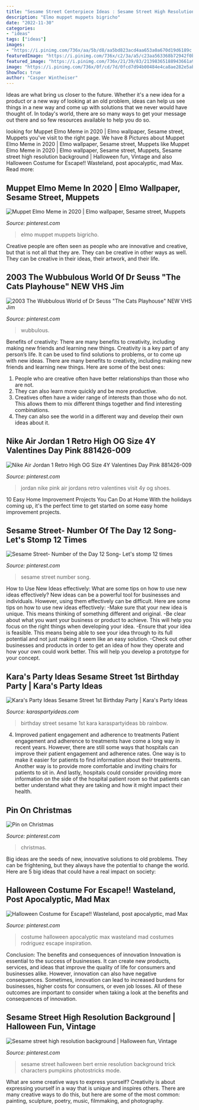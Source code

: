 ```yaml
---
title: "Sesame Street Centerpiece Ideas : Sesame Street High Resolution Background"
description: "Elmo muppet muppets bigricho"
date: "2022-11-30"
categories:
- "ideas"
tags: ["ideas"]
images:
- "https://i.pinimg.com/736x/aa/5b/d8/aa5bd823acd4aa653a0a670d19d6189c.jpg"
featuredImage: "https://i.pinimg.com/736x/c2/3a/a5/c23aa563368b72942f0be730f1c4ab62.jpg"
featured_image: "https://i.pinimg.com/736x/21/39/83/21398365188943661a9372918f0599d6.jpg"
image: "https://i.pinimg.com/736x/0f/cd/7d/0fcd7d94b00484e4ca8ae282e5abf13e--halloween-projects-halloween-pumpkins.jpg"
ShowToc: true
author: "Casper Wintheiser"
---
```



Ideas are what bring us closer to the future. Whether it's a new idea for a product or a new way of looking at an old problem, ideas can help us see things in a new way and come up with solutions that we never would have thought of. In today's world, there are so many ways to get your message out there and so few resources available to help you do so.

	

		
looking for Muppet Elmo Meme in 2020 | Elmo wallpaper, Sesame street, Muppets you've visit to the right page. We have 8 Pictures about Muppet Elmo Meme in 2020 | Elmo wallpaper, Sesame street, Muppets like Muppet Elmo Meme in 2020 | Elmo wallpaper, Sesame street, Muppets, Sesame street high resolution background | Halloween fun, Vintage and also Halloween Costume for Escape!! Wasteland, post apocalyptic, mad Max. Read more:
		
    
## Muppet Elmo Meme In 2020 | Elmo Wallpaper, Sesame Street, Muppets

<img loading=lazy src="https://i.pinimg.com/736x/aa/5b/d8/aa5bd823acd4aa653a0a670d19d6189c.jpg" onerror="this.onerror=null;this.src='https://tse4.mm.bing.net/th?id=OIP.Bg6CTgoDwBRzYOqPPul1MAHaKX&amp;pid=15.1';" alt="Muppet Elmo Meme in 2020 | Elmo wallpaper, Sesame street, Muppets">

_Source: pinterest.com_

>elmo muppet muppets bigricho. 

	

Creative people are often seen as people who are innovative and creative, but that is not all that they are. They can be creative in other ways as well. They can be creative in their ideas, their artwork, and their life.

    
## 2003 The Wubbulous World Of Dr Seuss &quot;The Cats Playhouse&quot; NEW VHS Jim

<img loading=lazy src="https://i.pinimg.com/736x/21/39/83/21398365188943661a9372918f0599d6.jpg" onerror="this.onerror=null;this.src='https://tse2.mm.bing.net/th?id=OIP.hZETFlVjWyc2YprhZ61o9gHaJ3&amp;pid=15.1';" alt="2003 The Wubbulous World of Dr Seuss &quot;The Cats Playhouse&quot; NEW VHS Jim">

_Source: pinterest.com_

>wubbulous. 

	

Benefits of creativity: There are many benefits to creativity, including making new friends and learning new things.
Creativity is a key part of any person’s life. It can be used to find solutions to problems, or to come up with new ideas. There are many benefits to creativity, including making new friends and learning new things. Here are some of the best ones: 
1. People who are creative often have better relationships than those who are not.
2. They can also learn more quickly and be more productive.
3. Creatives often have a wider range of interests than those who do not. This allows them to mix different things together and find interesting combinations.
4. They can also see the world in a different way and develop their own ideas about it.

    
## Nike Air Jordan 1 Retro High OG Size 4Y Valentines Day Pink 881426-009

<img loading=lazy src="https://i.pinimg.com/736x/94/f5/32/94f532095f3337a7a34ccd311af9d5c4.jpg" onerror="this.onerror=null;this.src='https://tse1.mm.bing.net/th?id=OIP.m5XuyNf_rPTQzFL-UedvFQAAAA&amp;pid=15.1';" alt="Nike Air Jordan 1 Retro High OG Size 4Y Valentines Day Pink 881426-009">

_Source: pinterest.com_

>jordan nike pink air jordans retro valentines visit 4y og shoes. 

	

10 Easy Home Improvement Projects You Can Do at Home
With the holidays coming up, it's the perfect time to get started on some easy home improvement projects.

    
## Sesame Street- Number Of The Day 12 Song- Let&#039;s Stomp 12 Times

<img loading=lazy src="https://i.pinimg.com/736x/c2/3a/a5/c23aa563368b72942f0be730f1c4ab62.jpg" onerror="this.onerror=null;this.src='https://tse1.mm.bing.net/th?id=OIP.5QFBv5RYLmHcpTWwzhIVvQHaFj&amp;pid=15.1';" alt="Sesame Street- Number of the Day 12 Song- Let&#039;s stomp 12 times">

_Source: pinterest.com_

>sesame street number song. 

	

How to Use New Ideas effectively: What are some tips on how to use new ideas effectively?
New ideas can be a powerful tool for businesses and individuals. However, using them effectively can be difficult. Here are some tips on how to use new ideas effectively: 
-Make sure that your new idea is unique. This means thinking of something different and original. 
-Be clear about what you want your business or product to achieve. This will help you focus on the right things when developing your idea. 
-Ensure that your idea is feasible. This means being able to see your idea through to its full potential and not just making it seem like an easy solution. 
-Check out other businesses and products in order to get an idea of how they operate and how your own could work better. This will help you develop a prototype for your concept.

    
## Kara&#039;s Party Ideas Sesame Street 1st Birthday Party | Kara&#039;s Party Ideas

<img loading=lazy src="https://www.karaspartyideas.com/wp-content/uploads/2012/05/0042_BB_600x900.jpg" onerror="this.onerror=null;this.src='https://tse4.mm.bing.net/th?id=OIP.ujNfAMHUC4Qc_P5Whw5NuQHaLH&amp;pid=15.1';" alt="Kara&#039;s Party Ideas Sesame Street 1st Birthday Party | Kara&#039;s Party Ideas">

_Source: karaspartyideas.com_

>birthday street sesame 1st kara karaspartyideas bb rainbow. 

	

4) Improved patient engagement and adherence to treatments
Patient engagement and adherence to treatments have come a long way in recent years. However, there are still some ways that hospitals can improve their patient engagement and adherence rates. One way is to make it easier for patients to find information about their treatments. Another way is to provide more comfortable and inviting chairs for patients to sit in. And lastly, hospitals could consider providing more information on the side of the hospital patient room so that patients can better understand what they are taking and how it might impact their health.

    
## Pin On Christmas

<img loading=lazy src="https://i.pinimg.com/736x/88/45/db/8845db8c3c6fc8ca53815e317e184f01.jpg" onerror="this.onerror=null;this.src='https://tse1.mm.bing.net/th?id=OIP.A1pkDXR9SvN8kPnyNBcraADLEy&amp;pid=15.1';" alt="Pin on Christmas">

_Source: pinterest.com_

>christmas. 

	

Big ideas are the seeds of new, innovative solutions to old problems. They can be frightening, but they always have the potential to change the world. Here are 5 big ideas that could have a real impact on society:

    
## Halloween Costume For Escape!! Wasteland, Post Apocalyptic, Mad Max

<img loading=lazy src="https://i.pinimg.com/736x/92/4b/9a/924b9af15a5ad3cda5a33977609aa57e--mad-max-halloween-costume-ideas.jpg" onerror="this.onerror=null;this.src='https://tse1.mm.bing.net/th?id=OIP.TIfjU__kCSEwf08l_7BNaAHaMw&amp;pid=15.1';" alt="Halloween Costume for Escape!! Wasteland, post apocalyptic, mad Max">

_Source: pinterest.com_

>costume halloween apocalyptic max wasteland mad costumes rodriguez escape inspiration. 

	

Conclusion: The benefits and consequences of innovation
Innovation is essential to the success of businesses. It can create new products, services, and ideas that improve the quality of life for consumers and businesses alike. However, innovation can also have negative consequences. Sometimes, innovation can lead to increased burdens for businesses, higher costs for consumers, or even job losses. All of these outcomes are important to consider when taking a look at the benefits and consequences of innovation.

    
## Sesame Street High Resolution Background | Halloween Fun, Vintage

<img loading=lazy src="https://i.pinimg.com/736x/0f/cd/7d/0fcd7d94b00484e4ca8ae282e5abf13e--halloween-projects-halloween-pumpkins.jpg" onerror="this.onerror=null;this.src='https://tse2.mm.bing.net/th?id=OIP.iNrVChFDuecpEwd0CMPT4wDyEC&amp;pid=15.1';" alt="Sesame street high resolution background | Halloween fun, Vintage">

_Source: pinterest.com_

>sesame street halloween bert ernie resolution background trick characters pumpkins photostricks mode. 

	

What are some creative ways to express yourself?
Creativity is about expressing yourself in a way that is unique and inspires others. There are many creative ways to do this, but here are some of the most common: painting, sculpture, poetry, music, filmmaking, and photography.

